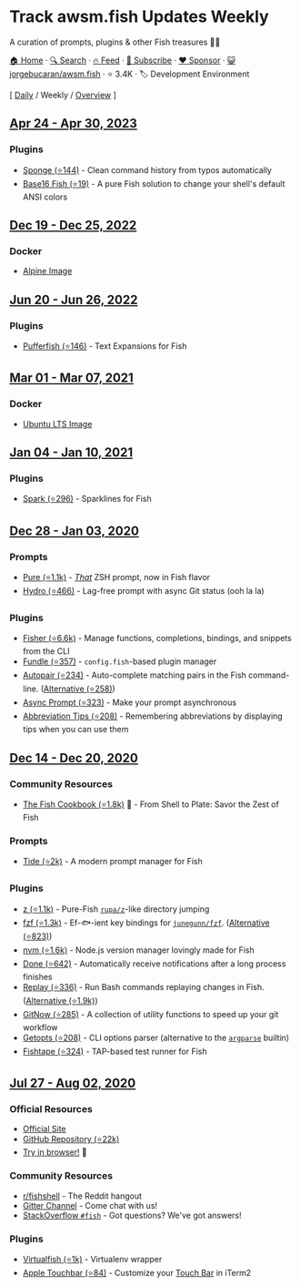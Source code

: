 # Track awsm.fish Updates Weekly

A curation of prompts, plugins & other Fish treasures 🐚💎

[🏠 Home](/README.md) · [🔍 Search](https://www.trackawesomelist.com/search/) · [🔥 Feed](https://www.trackawesomelist.com/jorgebucaran/awsm.fish/week/rss.xml) · [📮 Subscribe](https://trackawesomelist.us17.list-manage.com/subscribe?u=d2f0117aa829c83a63ec63c2f&id=36a103854c) · [❤️  Sponsor](https://github.com/sponsors/theowenyoung) · [😺 jorgebucaran/awsm.fish](https://github.com/jorgebucaran/awsm.fish) · ⭐ 3.4K · 🏷️ Development Environment

[ [Daily](/content/jorgebucaran/awsm.fish/README.md) / Weekly / [Overview](/content/jorgebucaran/awsm.fish/readme/README.md) ]

## [Apr 24 - Apr 30, 2023](/content/2023/17/README.md)

### Plugins

*   [Sponge (⭐144)](https://github.com/meaningful-ooo/sponge) - Clean command history from typos automatically
*   [Base16 Fish (⭐19)](https://github.com/FabioAntunes/base16-fish-shell) - A pure Fish solution to change your shell's default ANSI colors

## [Dec 19 - Dec 25, 2022](/content/2022/51/README.md)

### Docker

*   [Alpine Image](https://hub.docker.com/r/purefish/docker-fish)

## [Jun 20 - Jun 26, 2022](/content/2022/25/README.md)

### Plugins

*   [Pufferfish (⭐146)](https://github.com/nickeb96/puffer-fish) - Text Expansions for Fish

## [Mar 01 - Mar 07, 2021](/content/2021/9/README.md)

### Docker

*   [Ubuntu LTS Image](https://hub.docker.com/r/dideler/fish-shell)

## [Jan 04 - Jan 10, 2021](/content/2020/53/README.md)

### Plugins

*   [Spark (⭐296)](https://github.com/jorgebucaran/spark.fish) - Sparklines for Fish

## [Dec 28 - Jan 03, 2020](/content/2020/52/README.md)

### Prompts

*   [Pure (⭐1.1k)](https://github.com/rafaelrinaldi/pure) - [*That*](https://github.com/sindresorhus/pure) ZSH prompt, now in Fish flavor
*   [Hydro (⭐466)](https://github.com/jorgebucaran/hydro) - Lag-free prompt with async Git status (ooh la la)

### Plugins

*   [Fisher (⭐6.6k)](https://github.com/jorgebucaran/fisher) - Manage functions, completions, bindings, and snippets from the CLI
*   [Fundle (⭐357)](https://github.com/danhper/fundle) - `config.fish`-based plugin manager
*   [Autopair (⭐234)](https://github.com/jorgebucaran/autopair.fish) - Auto-complete matching pairs in the Fish command-line. ([Alternative (⭐258)](https://github.com/laughedelic/pisces))
*   [Async Prompt (⭐323)](https://github.com/acomagu/fish-async-prompt) - Make your prompt asynchronous
*   [Abbreviation Tips (⭐208)](https://github.com/Gazorby/fish-abbreviation-tips) - Remembering abbreviations by displaying tips when you can use them

## [Dec 14 - Dec 20, 2020](/content/2020/50/README.md)

### Community Resources

*   [The Fish Cookbook (⭐1.8k)](https://github.com/jorgebucaran/cookbook.fish) 🦞 - From Shell to Plate: Savor the Zest of Fish

### Prompts

*   [Tide (⭐2k)](https://github.com/IlanCosman/tide) - A modern prompt manager for Fish

### Plugins

*   [z (⭐1.1k)](https://github.com/jethrokuan/z) - Pure-Fish [`rupa/z`](https://github.com/rupa/z)-like directory jumping
*   [fzf (⭐1.3k)](https://github.com/PatrickF1/fzf.fish) - Ef-🐟-ient key bindings for [`junegunn/fzf`](https://github.com/junegunn/fzf). ([Alternative (⭐823)](https://github.com/jethrokuan/fzf))
*   [nvm (⭐1.6k)](https://github.com/jorgebucaran/nvm.fish) - Node.js version manager lovingly made for Fish
*   [Done (⭐642)](https://github.com/franciscolourenco/done) - Automatically receive notifications after a long process finishes
*   [Replay (⭐336)](https://github.com/jorgebucaran/replay.fish) - Run Bash commands replaying changes in Fish. ([Alternative (⭐1.9k)](https://github.com/edc/bass))
*   [GitNow (⭐285)](https://github.com/joseluisq/gitnow) - A collection of utility functions to speed up your git workflow
*   [Getopts (⭐208)](https://github.com/jorgebucaran/getopts.fish) - CLI options parser (alternative to the [`argparse`](https://fishshell.com/docs/current/cmds/argparse.html) builtin)
*   [Fishtape (⭐324)](https://github.com/jorgebucaran/fishtape) - TAP-based test runner for Fish

## [Jul 27 - Aug 02, 2020](/content/2020/30/README.md)

### Official Resources

*   [Official Site](https://fishshell.com)
*   [GitHub Repository (⭐22k)](https://github.com/fish-shell/fish-shell)
*   [Try in browser!](https://rootnroll.com/d/fish-shell/) 🍤

### Community Resources

*   [r/fishshell](https://www.reddit.com/r/fishshell) - The Reddit hangout
*   [Gitter Channel](https://gitter.im/fish-shell/fish-shell) - Come chat with us!
*   [StackOverflow `#fish`](https://stackoverflow.com/questions/tagged/fish) - Got questions? We've got answers!

### Plugins

*   [Virtualfish (⭐1k)](https://github.com/adambrenecki/virtualfish) - Virtualenv wrapper
*   [Apple Touchbar (⭐84)](https://github.com/rodrigobdz/fish-apple-touchbar) - Customize your [Touch Bar](https://developer.apple.com/design/human-interface-guidelines/macos/touch-bar/touch-bar-overview) in iTerm2